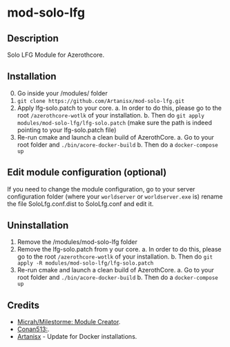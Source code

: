 # mod-solo-lfg

## Description

Solo LFG Module for Azerothcore.


## Installation

0. Go inside your /modules/ folder
1. `git clone https://github.com/Artanisx/mod-solo-lfg.git`
2. Apply lfg-solo.patch to your core.
    a. In order to do this, please go to the root `/azerothcore-wotlk` of your installation.
    b. Then do `git apply modules/mod-solo-lfg/lfg-solo.patch` 
    (make sure the path is indeed pointing to your lfg-solo.patch file)
3. Re-run cmake and launch a clean build of AzerothCore.
    a. Go to your root folder and  `./bin/acore-docker-build`
    b. Then do a `docker-compose up`

## Edit module configuration (optional)

If you need to change the module configuration, go to your server configuration folder (where your `worldserver` or `worldserver.exe` is)
rename the file SoloLfg.conf.dist to SoloLfg.conf and edit it.

## Uninstallation

1. Remove the /modules/mod-solo-lfg folder
2. Remove the lfg-solo.patch from y our core.
    a. In order to do this, please go to the root `/azerothcore-wotlk` of your installation.
    b. Then do `git apply -R modules/mod-solo-lfg/lfg-solo.patch` 
3. Re-run cmake and launch a clean build of AzerothCore.
    a. Go to your root folder and  `./bin/acore-docker-build`
    b. Then do a `docker-compose up`

## Credits
*  [Micrah/Milestorme: Module Creator](https://github.com/milestorme).
*  [Conan513:](https://github.com/conan513).
*  [Artanisx](https://github.com/Artanisx) - Update for Docker installations.

